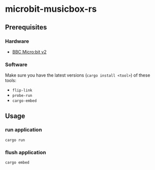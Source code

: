 # microbit-musicbox-rs

## Prerequisites

### Hardware

* [BBC Micro:bit v2](https://microbit.org/new-microbit/)

### Software

Make sure you have the latest versions (`cargo install <tool>`) of these tools:

* `flip-link`
* `probe-run`
* `cargo-embed`

## Usage

### run application

```
cargo run
```

### flush application

```
cargo embed
```
